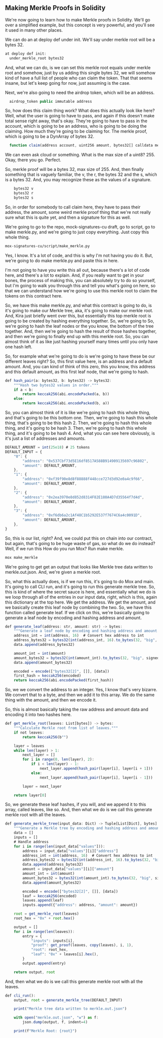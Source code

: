 ## Making Merkle Proofs in Solidity

We're now going to learn how to make Merkle proofs in Solidity. We'll go over a simplified example, but this concept is very powerful, and you'll see it used in many other places. 

We can do an at deploy def under init. We'll say under merkle root will be a bytes 32.

```javascript
at deploy def init:
  under_merkle_root bytes32
```

And, what we can do, is we can set this merkle root equals under merkle root and somehow, just by us adding this single bytes 32, we will somehow kind of have a full list of people who can claim the token. That that seems insane, but let's keep going for now, just assuming is the case. 

Next, we're also going to need the airdrop token, which will be an address.

```javascript
  airdrop_token public immutable address
```

So, how does this claim thing work? What does this actually look like here? Well, what the user is going to have to pass, and again if this doesn't make total sense right away, that's okay. They're going to have to pass in the account, which is going to be an address, who is going to be doing the claiming. How much they're going to be claiming for. The merkle proof, which is going to be a DynArray of bytes 32. 

```javascript
  function claim(address account, uint256 amount, bytes32[] calldata merkleProof) public
```

We can even ask cloud or something.  What is the max size of a uint8? 255. Okay, there you go. Perfect.

So, merkle proof will be a bytes 32, max size of 255. And, then finally something that is vaguely familiar, the v, the r, the bytes 32 and the s, which is a bytes 32. And, you may recognize these as the values of a signature. 

```javascript
    bytes32 v
    bytes32 r
    bytes32 s
```

So, in order for somebody to call claim here, they have to pass their address, the amount, some weird merkle proof thing that we're not really sure what this is quite yet, and then a signature for this as well. 

We're going to go to the repo, mock-signatures-cu draft, go to script, go to make merkle.py, and we're going to just copy everything. Just copy this whole thing. 

```bash
mox-signatures-cu/script/make_merkle.py
```

Yes, I know. It's a lot of code, and this is why I'm not having you do it. But, we're going to do make merkle.py and paste this in here.

I'm not going to have you write this all out, because there's a lot of code here, and there's a lot to explain. And, if you really want to get in your bones, the process of making this, you can absolutely try to do so yourself, but I'm going to walk you through this and tell you what's going on here, so that we can understand how we're going to use this merkle root to claim the tokens on this contract here.

So, we have this make merkle.py, and what this contract is going to do, is it's going to make our Merkle tree, aka, it's going to make our merkle root. And, Kira just briefly went over this, but essentially this top merkle root is going to be created by hashing everything together. So, we're going to So, we're going to hash the leaf nodes or the you know, the bottom of the tree together. And, then we're going to hash the result of those hashes together, and then we're going to finally end up with this merkle root. So, you can almost think of it as like just hashing yourself many times until you only have one hash left. 

So, for example what we're going to do is we're going to have these be our different leaves right? So, this first value here, is an address and a default amount. And, you can kind of think of this zero, this you know, this address and this default amount, as this first leaf node, that we're going to hash.

```javascript
def hash_pair(a: bytes32, b: bytes32) -> bytes32:
    """Hash two bytes32 values in order."""
    if a < b:
        return keccak256(abi.encodePacked(a, b))
    else:
        return keccak256(abi.encodePacked(b, a))
```

So, you can almost think of it is like we're going to hash this whole thing, and that's going to be this bottom one. Then, we're going to hash this whole thing, that's going to be this hash 2. Then, we're going to hash this whole thing, and it's going to be hash 3. Then, we're going to hash this whole thing, and it's going to be hash 4. And, what you can see here obviously, is it's just a list of addresses and amounts. 

```javascript
DEFAULT_AMOUNT = int(25e18) # 25 tokens
DEFAULT_INPUT = {
    "0": {
        "address": "0x537Cbf73d5E16df8517A588B914909135697c96802",
        "amount": DEFAULT_AMOUNT,
    },
    "1": {
        "address": "0xf39f90e8d8f88888f448cce727d3d92e0a4c9f66",
        "amount": DEFAULT_AMOUNT,
    },
    "2": {
        "address": "0x2ea3970e8d852d8314F82E180A4D7d35564f7d4d",
        "amount": DEFAULT_AMOUNT,
    },
    "3": {
        "address": "0xf6db6a2c1Af48C1b5292E537f7674C6a4c0091D",
        "amount": DEFAULT_AMOUNT,
    },
}
```

So, this is our list, right? And, we could put this on chain into our contract, but again, that's going to be huge waste of gas, so what do we do instead? Well, if we run this How do you run Mox? Run make merkle. 

```bash
mox make_merkle
```

We're going to get get an output that looks like Merkle tree data written to merkle.out.json. And, we're given a merkle root.

So, what this actually does, is if we run this, it's going to do Mox and main. It's going to call CLI run, and it's going to run this generate merkle tree. So, this is kind of where the secret sauce is here, and essentially what we do is we loop through all of the entries in our input data, right, which is this, again this dictionary at the top here. We get the address. We get the amount, and we basically create this leaf node by combining the two. So, we have this function called generate leaf. If we click on this, we're basically going to generate a leaf node by encoding and hashing address and amount.

```javascript
def generate_leaf(address: str, amount: str) -> bytes:
    """Generate a leaf node by encoding and hashing address and amount."""
    address_int = int(address, 16)  # Convert hex address to int
    address_bytes32 = bytes32(int(address_int, 16).to_bytes(32, "big", signed=False))  # Convert hex address to int
    data.append(address_bytes32)

    amount_int = int(amount)
    amount_bytes32 = bytes32(int(amount_int).to_bytes(32, "big", signed=False))
    data.append(amount_bytes32)

    encoded = encode(["bytes32[2]", []], [data])
    first_hash = keccak256(encoded)
    return keccak256(abi.encodePacked(first_hash))
```

So, we we convert the address to an integer. Yes, I know that's very bizarre. We convert that to a byte, and then we add it to this array. We do the same thing with the amount, and then we encode it.

So, this is almost basically taking the raw address and amount data and encoding it into two hashes here.

```javascript
def get_merkle_root(leaves: List[bytes]) -> bytes:
    """Calculate Merkle root from list of leaves."""
    if not leaves:
        return keccak256(b"")

    layer = leaves
    while len(layer) > 1:
        next_layer = []
        for i in range(0, len(layer), 2):
            if i < len(layer) - 1:
                next_layer.append(hash_pair(layer[i], layer[i + 1]))
            else:
                next_layer.append(hash_pair(layer[i], layer[i - 1]))

        layer = next_layer

    return layer[0]
```

So, we generate these leaf hashes, if you will, and we append it to this array, called leaves, like so. And, then what we do is we call this generate merkle root with all the leaves.

```javascript
def generate_merkle_tree(input_data: Dict) -> Tuple[List[Dict], bytes]:
    """Generate a Merkle tree by encoding and hashing address and amount."""
    data = []
    inputs = []
    # Handle address
    for i in range(len(input_data["values"])):
        address = input_data["values"][i]["address"]
        address_int = int(address, 16)  # Convert hex address to int
        address_bytes32 = bytes32(int(address_int, 16).to_bytes(32, "big", signed=False))  # Convert hex address to int
        data.append(address_bytes32)
        amount = input_data["values"][i]["amount"]
        amount_int = int(amount)
        amount_bytes32 = bytes32(int(amount_int).to_bytes(32, "big", signed=False))
        data.append(amount_bytes32)

        encoded = encode(["bytes32[2]", []], [data])
        leaf = keccak256(encoded)
        leaves.append(leaf)
        inputs.append({"address": address, "amount": amount})

    root = get_merkle_root(leaves)
    root_hex = "0x" + root.hex()

    output = []
    for i in range(len(leaves)):
        entry = {
            "inputs": inputs[i],
            "proof": get_proof(leaves, copy(leaves), i, 1),
            "root": root_hex,
            "leaf": "0x" + leaves[i].hex(),
        }
        output.append(entry)

    return output, root
```

And, then what we do is we call this generate merkle root with all the leaves.

```javascript
def cli_run():
    output, root = generate_merkle_tree(DEFAULT_INPUT)

    print("Merkle tree data written to merkle.out.json")

    with open("merkle.out.json", "w") as f:
        json.dump(output, f, indent=4)

    print(f"Merkle Root: {root}")
```

